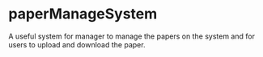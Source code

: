 # paperManageSystem
A useful system for manager to manage the papers on the system and for users to upload and download the paper.
